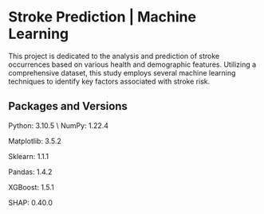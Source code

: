 # Stroke Prediction | Machine Learning
This project is dedicated to the analysis and prediction of stroke occurrences based on various health and demographic features. Utilizing a comprehensive dataset, this study employs several machine learning techniques to identify key factors associated with stroke risk.

## Packages and Versions
Python: 3.10.5 \\
NumPy: 1.22.4

Matplotlib: 3.5.2 

Sklearn: 1.1.1 

Pandas: 1.4.2 

XGBoost: 1.5.1 

SHAP: 0.40.0
